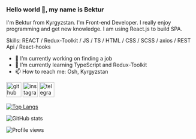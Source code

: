 ### Hello world 👋, my name is Bektur
I'm Bektur from Kyrgyzstan. I'm Front-end Developer. I really enjoy programming and get new knowledge. I am using React.js to build SPA.

Skills: REACT / Redux-Toolkit / JS / TS / HTML / CSS / SCSS / axios / REST Api / React-hooks

- 🔭 I’m currently working on finding a job 
- 🌱 I’m currently learning TypeScript and Redux-Toolkit 
- 📫 How to reach me: Osh, Kyrgyzstan 


[<img src='https://cdn.jsdelivr.net/npm/simple-icons@3.0.1/icons/github.svg' alt='github' height='40'>](https://github.com/bektur-kg)  [<img src='https://cdn.jsdelivr.net/npm/simple-icons@3.0.1/icons/instagram.svg' alt='instagram' height='40'>](https://www.instagram.com/h_worker/)  [<img src='https://cdn.jsdelivr.net/npm/simple-icons@3.0.1/icons/telegram.svg' alt='telegram' height='40'>](https://t.me/bektur_react)  

[![Top Langs](https://github-readme-stats.vercel.app/api/top-langs/?username=bektur-kg)](https://github.com/anuraghazra/github-readme-stats)

![GitHub stats](https://github-readme-stats.vercel.app/api?username=bektur-kg&show_icons=true&count_private=true)  

![Profile views](https://gpvc.arturio.dev/bektur-kg)  
